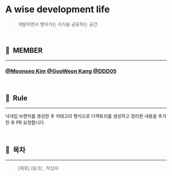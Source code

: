 # A wise development life

> 개발하면서 쌓아가는 지식을 공유하는 공간.

<br>

## 👥 &nbsp;MEMBER

---

### [@Moonseo Kim](https://github.com/anstjaos) [@GooWeon Kang](https://github.com/KangGooWeon) [@DDD05](https://github.com/ddd05)

<br>

## 📌 &nbsp;Rule

---

닉네임 브랜치를 생성한 후 카테고리 형식으로 디렉토리를 생성하고 정리한 내용을 추가한 후 PR 요청합니다.

<br>

## 🔖 &nbsp;목차

---

> [제목] (링크) , 작성자
